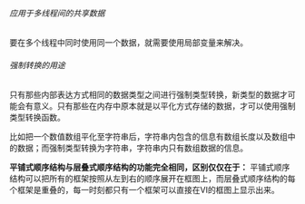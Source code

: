 

###### 应用于多线程间的共享数据

要在多个线程中同时使用同一个数据，就需要使用局部变量来解决。

###### 强制转换的用途

只有那些内部表达方式相同的数据类型之间进行强制类型转换，新类型的数据才可能会有意义。只有那些在内存中原本就是以平化方式存储的数据，才可以使用强制类型转换函数。

比如把一个数值数组平化至字符串后，字符串内包含的信息有数组长度以及数组中的数据；而强制类型转换为字符串，字符串内只有数组数据的信息。

**平铺式顺序结构与层叠式顺序结构的功能完全相同，区别仅仅在于：**
平铺式顺序结构可以把所有的框架按照从左到右的顺序展开在框图上，而层叠式顺序结构的每个框架是重叠的，每一时刻都只有一个框架可以直接在VI的框图上显示出来。



